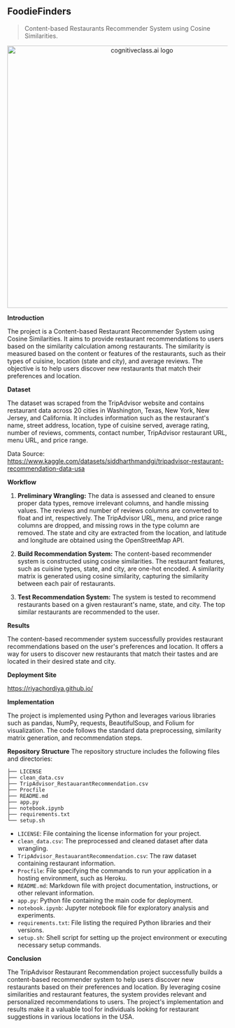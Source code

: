 ## **FoodieFinders**
> Content-based Restaurants Recommender System using Cosine Similarities.

<center>
    <img src="https://cdn.vox-cdn.com/thumbor/jEOXUWBAr8tQzmXf0ZF1ma66Z0g=/0x432:5174x3019/fit-in/1200x600/cdn.vox-cdn.com/uploads/chorus_asset/file/20100019/shutterstock_1497472160.jpg" width="600" alt="cognitiveclass.ai logo" />
</center>

**Introduction**

The project is a Content-based Restaurant Recommender System using Cosine Similarities. It aims to provide restaurant recommendations to users based on the similarity calculation among restaurants. The similarity is measured based on the content or features of the restaurants, such as their types of cuisine, location (state and city), and average reviews. The objective is to help users discover new restaurants that match their preferences and location.

**Dataset**

The dataset was scraped from the TripAdvisor website and contains restaurant data across 20 cities in Washington, Texas, New York, New Jersey, and California. It includes information such as the restaurant's name, street address, location, type of cuisine served, average rating, number of reviews, comments, contact number, TripAdvisor restaurant URL, menu URL, and price range.

Data Source: https://www.kaggle.com/datasets/siddharthmandgi/tripadvisor-restaurant-recommendation-data-usa

**Workflow**

1. **Preliminary Wrangling:** The data is assessed and cleaned to ensure proper data types, remove irrelevant columns, and handle missing values. The reviews and number of reviews columns are converted to float and int, respectively. The TripAdvisor URL, menu, and price range columns are dropped, and missing rows in the type column are removed. The state and city are extracted from the location, and latitude and longitude are obtained using the OpenStreetMap API.

2. **Build Recommendation System:** The content-based recommender system is constructed using cosine similarities. The restaurant features, such as cuisine types, state, and city, are one-hot encoded. A similarity matrix is generated using cosine similarity, capturing the similarity between each pair of restaurants.

3. **Test Recommendation System:** The system is tested to recommend restaurants based on a given restaurant's name, state, and city. The top similar restaurants are recommended to the user.

**Results**

The content-based recommender system successfully provides restaurant recommendations based on the user's preferences and location. It offers a way for users to discover new restaurants that match their tastes and are located in their desired state and city.

**Deployment Site**

https://riyachordiya.github.io/

**Implementation**

The project is implemented using Python and leverages various libraries such as pandas, NumPy, requests, BeautifulSoup, and Folium for visualization. The code follows the standard data preprocessing, similarity matrix generation, and recommendation steps.

**Repository Structure**
The repository structure includes the following files and directories:
```
├── LICENSE
├── clean_data.csv
├── TripAdvisor_RestauarantRecommendation.csv
├── Procfile
├── README.md
├── app.py
├── notebook.ipynb
├── requirements.txt
└── setup.sh
```
- `LICENSE`: File containing the license information for your project.
- `clean_data.csv`: The preprocessed and cleaned dataset after data wrangling.
- `TripAdvisor_RestauarantRecommendation.csv`: The raw dataset containing restaurant information.
- `Procfile`: File specifying the commands to run your application in a hosting environment, such as Heroku.
- `README.md`: Markdown file with project documentation, instructions, or other relevant information.
- `app.py`: Python file containing the main code for deployment.
- `notebook.ipynb`: Jupyter notebook file for exploratory analysis and experiments.
- `requirements.txt`: File listing the required Python libraries and their versions.
- `setup.sh`: Shell script for setting up the project environment or executing necessary setup commands.

**Conclusion**

The TripAdvisor Restaurant Recommendation project successfully builds a content-based recommender system to help users discover new restaurants based on their preferences and location. By leveraging cosine similarities and restaurant features, the system provides relevant and personalized recommendations to users. The project's implementation and results make it a valuable tool for individuals looking for restaurant suggestions in various locations in the USA.
